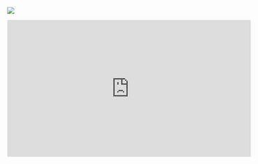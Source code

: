 ![](/images/image31.png)

<iframe width="560" height="315" src="https://www.youtube.com/embed/IG7YbZ7mZO4 " frameborder="0" allow="accelerometer; autoplay; encrypted-media; gyroscope; picture-in-picture" allowfullscreen></iframe>